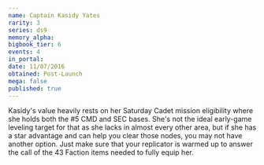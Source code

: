 ```yaml
---
name: Captain Kasidy Yates
rarity: 3
series: ds9
memory_alpha:
bigbook_tier: 6
events: 4
in_portal:
date: 11/07/2016
obtained: Post-Launch
mega: false
published: true
---
```


Kasidy's value heavily rests on her Saturday Cadet mission eligibility where she holds both the #5 CMD and SEC bases. She's not the ideal early-game leveling target for that as she lacks in almost every other area, but if she has a star advantage and can help you clear those nodes, you may not have another option. Just make sure that your replicator is warmed up to answer the call of the 43 Faction items needed to fully equip her.
